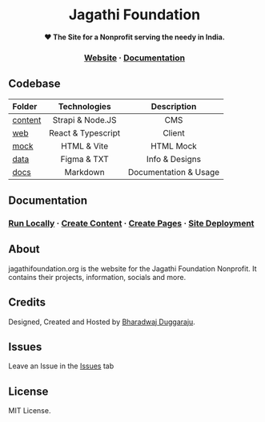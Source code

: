 <h1 align="center" size="20">Jagathi Foundation</h1>

<p align="center">
  <strong>❤️ The Site for a Nonprofit serving the needy in India.</strong>
</p>


<h3 align="center">
  <a href="https://techtoday.azurewebsites.net" target="blank" rel="noreferer">Website</a>
  <span> · </span>
  <a href="https://expo.io/@bharadwajd/projects/TechToday">Documentation</a>
</h3>

## Codebase

| Folder               |      Technologies    | Description    |
| :------------------- | :-------------------: |  :-------------------:   |
| [content](content)           |      Strapi & Node.JS    | CMS   |
| [web](web)     |     React & Typescript      |   Client
| [mock](mock)     | HTML & Vite | HTML Mock  |
| [data](data)   |  Figma & TXT    | Info & Designs    |
| [docs](docs)     |   Markdown    | Documentation & Usage    |


## Documentation

<h3>
  <a href="https://techtoday.azurewebsites.net" target="blank" rel="noreferer">Run Locally</a>
  <span> · </span>
  <a href="https://expo.io/@bharadwajd/projects/TechToday">Create Content</a>
    <span> · </span>
  <a href="https://expo.io/@bharadwajd/projects/TechToday">Create Pages</a>
    <span> · </span>
  <a href="https://expo.io/@bharadwajd/projects/TechToday">Site Deployment</a>
</h3>

## About

jagathifoundation.org is the website for the Jagathi Foundation Nonprofit. It contains their projects, information, socials and more.

## Credits

Designed, Created and Hosted by [Bharadwaj Duggaraju](https://bharadwaj.duggaraju.com).

## Issues

Leave an Issue in the [Issues](https://github.com/bharadwajduggaraju/Jagathi-Foundation/issues) tab

## License

MIT License.
